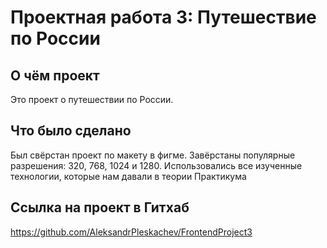 # Проектная работа 3: Путешествие по России

## О чём проект
Это проект о путешествии по России.

## Что было сделано
Был свёрстан проект по макету в фигме. Завёрстаны популярные разрешения: 320, 768, 1024 и 1280.
Использовались все изученные технологии, которые нам давали в теории Практикума

## Ссылка на проект в Гитхаб
https://github.com/AleksandrPleskachev/FrontendProject3

